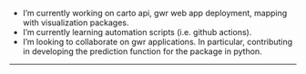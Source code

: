 - I’m currently working on carto api, gwr web app deployment, mapping with visualization packages.
- I’m currently learning automation scripts (i.e. github actions).
- I’m looking to collaborate on gwr applications. In particular, contributing in developing the prediction function for the package in python.
---
